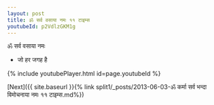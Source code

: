 ```yaml
---
layout: post
title: ॐ सर्व वसाया नमः ११ टाइम्स
youtubeId: p2VdlzGKM1g
---
```

 
 
 ॐ सर्व वसाया नमः  
 
 -  जो हर जगह है 
 
  
 
  
 
 
 
 
 
 


{% include youtubePlayer.html id=page.youtubeId %}
 
[Next]({{ site.baseurl }}{% link  split1/_posts/2013-06-03-ॐ कर्मा सर्व भन्दा विमोचनाया नमः ११ टाइम्स.md%})
 
